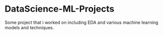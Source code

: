 # DataScience-ML-Projects

Some project that i worked on including EDA and various machine learning models and techniques.
